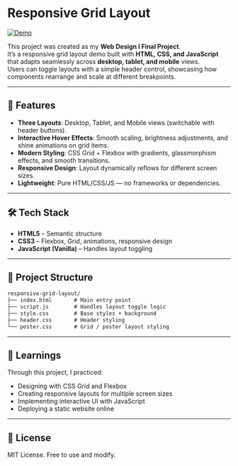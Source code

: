 # Responsive Grid Layout

[![Demo](https://img.shields.io/badge/Live_Demo-certgram.vercel.app-purple?style=for-the-badge)](https://certgram.vercel.app/)  

This project was created as my **Web Design I Final Project**.  
It’s a responsive grid layout demo built with **HTML, CSS, and JavaScript** that adapts seamlessly across **desktop, tablet, and mobile** views.  
Users can toggle layouts with a simple header control, showcasing how components rearrange and scale at different breakpoints.

---

## 🚀 Features
- **Three Layouts**: Desktop, Tablet, and Mobile views (switchable with header buttons).  
- **Interactive Hover Effects**: Smooth scaling, brightness adjustments, and shine animations on grid items.  
- **Modern Styling**: CSS Grid + Flexbox with gradients, glassmorphism effects, and smooth transitions.  
- **Responsive Design**: Layout dynamically reflows for different screen sizes.  
- **Lightweight**: Pure HTML/CSS/JS — no frameworks or dependencies.  

---

## 🛠️ Tech Stack
- **HTML5** – Semantic structure  
- **CSS3** – Flexbox, Grid, animations, responsive design  
- **JavaScript (Vanilla)** – Handles layout toggling  

---

## 📂 Project Structure
```txt
responsive-grid-layout/
├── index.html       # Main entry point
├── script.js        # Handles layout toggle logic
├── style.css        # Base styles + background
├── header.css       # Header styling
└── poster.css       # Grid / poster layout styling
```
--- 

## 📖 Learnings
Through this project, I practiced:
- Designing with CSS Grid and Flexbox
- Creating responsive layouts for multiple screen sizes
- Implementing interactive UI with JavaScript
- Deploying a static website online

---

## 📜 License
MIT License. Free to use and modify.
